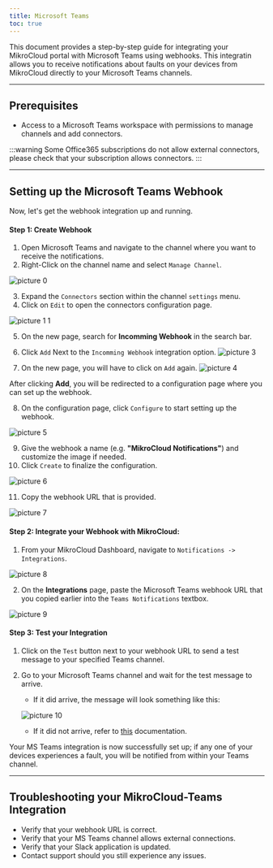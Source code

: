 ```yaml
---
title: Microsoft Teams
toc: true
---
```


<!-- :::Warning
This page is currently being worked on, please check back frequently to see when it updates.
::: -->

This document provides a step-by-step guide for integrating your MikroCloud portal with Microsoft Teams using webhooks. This integratin allows you to receive notifications about faults on your devices from MikroCloud directly to your Microsoft Teams channels.

---
## Prerequisites
* Access to a Microsoft Teams workspace with permissions to manage channels and add connectors.

:::warning
Some Office365 subscriptions do not allow external connectors, please check that your subscription allows connectors.
:::

---
## Setting up the Microsoft Teams Webhook
Now, let's get the webhook integration up and running.

#### Step 1: Create Webhook
1. Open Microsoft Teams and navigate to the channel where you want to receive the notifications.
2. Right-Click on the channel name and select `Manage Channel`.

<!-- Inser Image -->
![picture 0](https://cdn.mkcld.io/2ec312598d56c6153f021fa1c3d0a49e4373187249a235101f1d5e5c4e0bdef3.jpg)  

3. Expand the `Connectors` section within the channel `settings` menu.
4. Click on `Edit` to open the connectors configuration page.
<!-- Insert Image -->
![![picture 1](https://cdn.mkcld.io/d83c7e8c95bc6949c2c5655e6e75d25336625b02ea61f5ed05d1ff83eeaa21f0.jpg)  
 1](https://cdn.mkcld.io/fe64a51fc18b1656a631f160bf99a1b508df81916450812181561f306b6983f3.jpg)


5. On the new page, search for **Incomming Webhook** in the search bar.
6. Click `Add` Next to the `Incomming Webhook` integration option.
![picture 3](https://cdn.mkcld.io/f756f0879f3f48f5e722e23dd7b2209cb1f997dd6621c0916a4edf5bf2bcbdee.jpg)  

7. On the new page, you will have to click on `Add` again.
![picture 4](https://cdn.mkcld.io/0e4477c9cc789efe3b748687ad6c51a5316637f6bd395fc7dda2c2d1a4596a59.png)  

After clicking **Add**, you will be redirected to a configuration page where you can set up the webhook.

8. On the configuration page, click `Configure` to start setting up the webhook.
<!-- Insert Image -->
![picture 5](https://cdn.mkcld.io/df9464f6f4b21233e5e1750d1ba9d9b31183acf5fe4025c43c77449672547d5a.jpg)  



9. Give the webhook a name (e.g. **"MikroCloud Notifications"**) and customize the image if needed.
10. Click `Create` to finalize the configuration.
<!-- Insert Image -->
![picture 6](https://cdn.mkcld.io/4e5fae30e55768a43beb2a975560590bf6ba1e6adc4fd08fda1b9c3a6f65cb1f.jpg)  


11.  Copy the webhook URL that is provided.
<!-- Insert Image -->
![picture 7](https://cdn.mkcld.io/f354768eef6f9aeff2e31893cc73475b88d7a05d089bf698f79000e8d2b0b2cc.jpg)  


#### Step 2: Integrate your Webhook with MikroCloud:
1. From your MikroCloud Dashboard, navigate to `Notifications -> Integrations`.
<!-- Insert Image -->
![picture 8](https://cdn.mkcld.io/ea7661a4640adf86a2f03958ca9a9bdcd886b233112929f9266d2e84d0afd49a.jpg)  


2. On the **Integrations** page, paste the Microsoft Teams webhook URL that you copied earlier into the `Teams Notifications` textbox.
<!-- Insert Image -->
![picture 9](https://cdn.mkcld.io/db0b9908aa44e200f49ebb4562b6fa9c8a1fca02989f684c11dd465fdf49a8c2.jpg)  


#### Step 3: Test your Integration
1. Click on the `Test` button next to your webhook URL to send a test message to your specified Teams channel.
2. Go to your Microsoft Teams channel and wait for the test message to arrive.
    * If it did arrive, the message will look something like this:
    <!-- Insert Image -->
    ![picture 10](https://cdn.mkcld.io/6a3b4d6782a5d944ef6d1fb5c6102374b471dc935d13e79731c85d0c4c83cbea.png)  

    * If it did not arrive, refer to [this](#troubleshooting-your-mikrocloud-teams-integration) documentation.

Your MS Teams integration is now successfully set up; if any one of your devices experiences a fault, you will be notified from within your Teams channel.

---
## Troubleshooting your MikroCloud-Teams Integration
* Verify that your webhook URL is correct.
* Verify that your MS Teams channel allows external connections.
* Verify that your Slack application is updated.
* Contact support should you still experience any issues.
